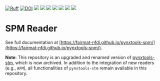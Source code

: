 [![Ruff](https://img.shields.io/endpoint?url=https://raw.githubusercontent.com/astral-sh/ruff/main/assets/badge/v2.json)](https://github.com/astral-sh/ruff)
[![DOI](https://zenodo.org/badge/890885270.svg)](https://zenodo.org/badge/latestdoi/890885270)
![](https://github.com/FAIRmat-NFDI/pynxtools-spm/actions/workflows/pytest.yml/badge.svg)
![](https://github.com/FAIRmat-NFDI/pynxtools-spm/actions/workflows/pylint.yml/badge.svg)
![](https://github.com/FAIRmat-NFDI/pynxtools-spm/actions/workflows/publish.yml/badge.svg)
![](https://img.shields.io/pypi/pyversions/pynxtools-spm)
![](https://img.shields.io/pypi/l/pynxtools-spm)
![](https://img.shields.io/pypi/v/pynxtools-spm)
![](https://coveralls.io/repos/github/FAIRmat-NFDI/pynxtools_spm/badge.svg?branch=master)

 # SPM Reader
 See full documentation at [https://fairmat-nfdi.github.io/pynxtools-spm/](https://fairmat-nfdi.github.io/pynxtools-spm/).

 **Note**: This repository is an upgraded and renamed version of [pynxtools-stm](https://github.com/FAIRmat-NFDI/pynxtools-stm), which is now archived. In addition to the integration of new readers (e.g., `AFM`), all functionalities of `pynxtools-stm` remain available in this repository.